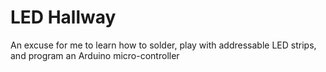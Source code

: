 # LED Hallway

An excuse for me to learn how to solder, play with addressable LED strips, and program an Arduino micro-controller